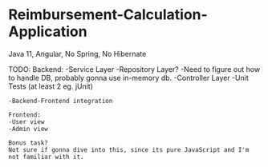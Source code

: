 # Reimbursement-Calculation-Application
Java 11, Angular, No Spring, No Hibernate


TODO:
	Backend:
	-Service Layer
	-Repository Layer? 
	-Need to figure out how to handle DB, probably gonna use in-memory db.
	-Controller Layer
	-Unit Tests (at least 2 eg. jUnit)
	
	-Backend-Frontend integration
	
    Frontend:
    -User view
    -Admin view
    
    Bonus task?
    Not sure if gonna dive into this, since its pure JavaScript and I'm not familiar with it.
    